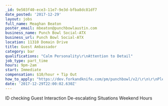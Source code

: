 ```yaml
---
_id: 9e503f40-ece3-11e7-9e3d-bfba8dc81df7
date_posted: '2017-12-29'
layout: jobs
full_name: Meaghan Beaton
poster_email: mbeaton@punchbowlaustin.com
business_name: Punch Bowl Social-ATX
business_url: Punch Bowl Social-ATX
location: 11310 Domain Drive
title: Guest Ambassador
category: bar
qualifications: "Calm Personality\r\nAttention to Detail"
job_type: part_time
hours: 9pm-2am
start: Immediate
compensation: $10/hour + Tip Out
how_to_apply: "https://dev.forkandknife.com/pm/punchbowl/v2/\r\n\r\nPlease follow the link above to apply."
date: '2017-12-29T22:00:02.630Z'
---
```

ID checking
Guest Interaction
De-escalating Situations
Weekend Hours
